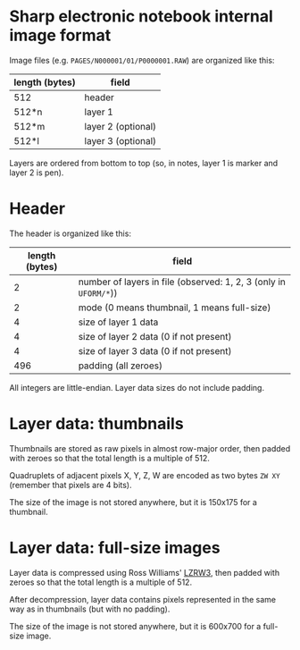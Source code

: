 # Sharp electronic notebook internal image format

Image files (e.g. `PAGES/N000001/01/P0000001.RAW`) are organized like this:

| length (bytes) | field |
| -------------- | ----- |
| 512   | header             |
| 512*n | layer 1            |
| 512*m | layer 2 (optional) |
| 512*l | layer 3 (optional) |

Layers are ordered from bottom to top (so, in notes, layer 1 is marker and layer 2 is pen).

# Header

The header is organized like this:

| length (bytes) | field |
| -------------- | ----- |
| 2 | number of layers in file (observed: 1, 2, 3 (only in `UFORM/*`)) |
| 2 | mode (0 means thumbnail, 1 means full-size) |
| 4 | size of layer 1 data |
| 4 | size of layer 2 data (0 if not present) |
| 4 | size of layer 3 data (0 if not present) |
| 496 | padding (all zeroes) |

All integers are little-endian. Layer data sizes do not include padding.

# Layer data: thumbnails

Thumbnails are stored as raw pixels in almost row-major order, then padded with zeroes so that the total length is a multiple of 512.

Quadruplets of adjacent pixels X, Y, Z, W are encoded as two bytes `ZW XY` (remember that pixels are 4 bits).

The size of the image is not stored anywhere, but it is 150x175 for a thumbnail.

# Layer data: full-size images

Layer data is compressed using Ross Williams' [LZRW3](https://web.archive.org/web/20170331101417/http://www.ross.net/compression/lzrw3.html), then padded with zeroes so that the total length is a multiple of 512.

After decompression, layer data contains pixels represented in the same way as in thumbnails (but with no padding).

The size of the image is not stored anywhere, but it is 600x700 for a full-size image.

